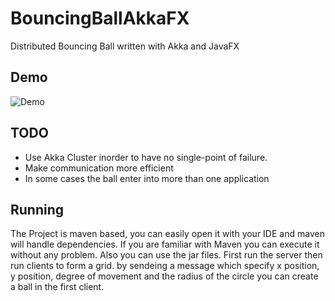 # BouncingBallAkkaFX
Distributed Bouncing Ball written with Akka and JavaFX
## Demo
![Demo](https://github.com/mhrimaz/BouncingBallAkkaFX/raw/master/bouncingball.GIF)
## TODO
- Use Akka Cluster inorder to have no single-point of failure.
- Make communication more efficient
- In some cases the ball enter into more than one application
## Running
The Project is maven based, you can easily open it with your IDE and maven will handle dependencies.
If you are familiar with Maven you can execute it without any problem.
Also you can use the jar files. First run the server then run clients to form a grid. by sendeing a message which specify x position, y position, degree of movement and the radius of the circle you can create a ball in the first client.
